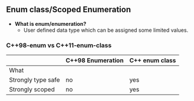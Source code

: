 ## Enum class/Scoped Enumeration
- **What is enum/enumeration?**
  - User defined data type which can be assigned some limited values. 

### C++98-enum vs C++11-enum-class

||C++98 Enumeration|C++ enum class|
|---|---|---|
|What|||
|Strongly type safe|no|yes|
|Strongly scoped|no|yes|
